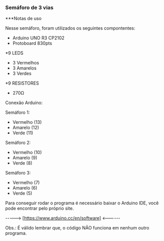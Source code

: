 ### Semáforo de 3 vias

***Notas de uso

 Nesse semáforo, foram utilizados os seguintes compontentes:

  - Arduino UNO R3 CP2102
  - Protoboard 830pts
  
  *9 LEDS
  - 3 Vermelhos
  - 3 Amarelos
  - 3 Verdes

  
  *9 RESISTORES
  - 270Ω

  Conexão Arduino:
  

  Semáforo 1:
   
 - Vermelho (13)   
 - Amarelo  (12)   
 - Verde    (11)   


  Semáforo 2:

 - Vermelho (10)   
 - Amarelo  (9)    
 - Verde    (8)    


  Semáforo 3:

 - Vermelho (7)   
 - Amarelo  (6)   
 - Verde    (5)   
  
  
 
 Para conseguir rodar o programa é necessário baixar o Arduino IDE, você pode encontrar pelo próprio site.

 -----> [https://www.arduino.cc/en/software] <------

Obs.: É válido lembrar que, o código NÃO funciona em nenhum outro programa.
